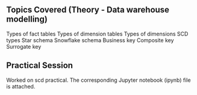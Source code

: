 ## Topics Covered (Theory - Data warehouse modelling)

Types of fact tables
Types of dimension tables
Types of dimensions
SCD types
Star schema
Snowflake schema
Business key
Composite key
Surrogate key

## Practical Session
Worked on scd practical. The corresponding Jupyter notebook (ipynb) file is attached.
